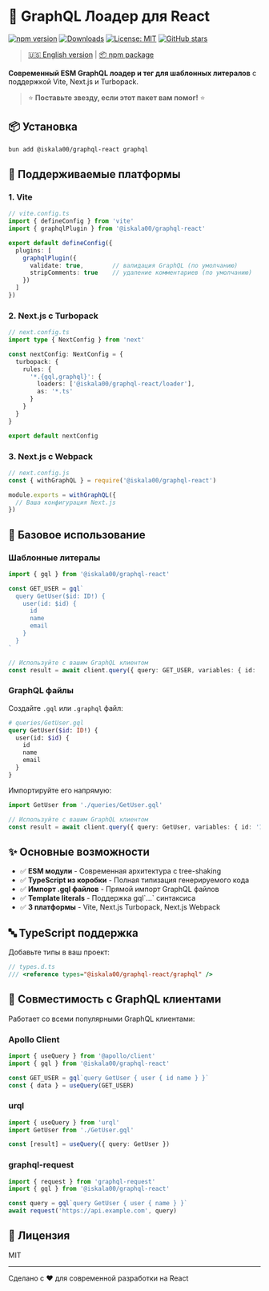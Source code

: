 # 🚀 GraphQL Лоадер для React

[![npm version](https://badge.fury.io/js/@iskala00%2Fgraphql-react.svg)](https://badge.fury.io/js/@iskala00%2Fgraphql-react)
[![Downloads](https://img.shields.io/npm/dm/@iskala00/graphql-react.svg)](https://www.npmjs.com/package/@iskala00/graphql-react)
[![License: MIT](https://img.shields.io/badge/License-MIT-yellow.svg)](https://opensource.org/licenses/MIT)
[![GitHub stars](https://img.shields.io/github/stars/iskala00/graphql-react.svg?style=social&label=Star)](https://github.com/iskala00/graphql-react)

> [🇺🇸 English version](./README.en.md) | [📦 npm package](https://www.npmjs.com/package/@iskala00/graphql-react)

**Современный ESM GraphQL лоадер и тег для шаблонных литералов** с поддержкой Vite, Next.js и Turbopack.

> ⭐ **Поставьте звезду, если этот пакет вам помог!** ⭐

## 📦 Установка

```bash
bun add @iskala00/graphql-react graphql
```

## 🚀 Поддерживаемые платформы

### 1. Vite

```typescript
// vite.config.ts
import { defineConfig } from 'vite'
import { graphqlPlugin } from '@iskala00/graphql-react'

export default defineConfig({
  plugins: [
    graphqlPlugin({
      validate: true,        // валидация GraphQL (по умолчанию)
      stripComments: true    // удаление комментариев (по умолчанию)
    })
  ]
})
```

### 2. Next.js с Turbopack

```typescript
// next.config.ts
import type { NextConfig } from 'next'

const nextConfig: NextConfig = {
  turbopack: {
    rules: {
      '*.{gql,graphql}': {
        loaders: ['@iskala00/graphql-react/loader'],
        as: '*.ts'
      }
    }
  }
}

export default nextConfig
```

### 3. Next.js с Webpack

```javascript
// next.config.js
const { withGraphQL } = require('@iskala00/graphql-react')

module.exports = withGraphQL({
  // Ваша конфигурация Next.js
})
```

## 🚀 Базовое использование

### Шаблонные литералы

```typescript
import { gql } from '@iskala00/graphql-react'

const GET_USER = gql`
  query GetUser($id: ID!) {
    user(id: $id) {
      id
      name
      email
    }
  }
`

// Используйте с вашим GraphQL клиентом
const result = await client.query({ query: GET_USER, variables: { id: '1' } })
```

### GraphQL файлы

Создайте `.gql` или `.graphql` файл:

```graphql
# queries/GetUser.gql
query GetUser($id: ID!) {
  user(id: $id) {
    id
    name
    email
  }
}
```

Импортируйте его напрямую:

```typescript
import GetUser from './queries/GetUser.gql'

// Используйте с вашим GraphQL клиентом
const result = await client.query({ query: GetUser, variables: { id: '1' } })
```

## ✨ Основные возможности

- ✅ **ESM модули** - Современная архитектура с tree-shaking
- ✅ **TypeScript из коробки** - Полная типизация генерируемого кода  
- ✅ **Импорт .gql файлов** - Прямой импорт GraphQL файлов
- ✅ **Template literals** - Поддержка gql\`...\` синтаксиса
- ✅ **3 платформы** - Vite, Next.js Turbopack, Next.js Webpack

## 🔤 TypeScript поддержка

Добавьте типы в ваш проект:

```typescript
// types.d.ts
/// <reference types="@iskala00/graphql-react/graphql" />
```

## 🤝 Совместимость с GraphQL клиентами

Работает со всеми популярными GraphQL клиентами:

### Apollo Client
```typescript
import { useQuery } from '@apollo/client'
import { gql } from '@iskala00/graphql-react'

const GET_USER = gql`query GetUser { user { id name } }`
const { data } = useQuery(GET_USER)
```

### urql
```typescript
import { useQuery } from 'urql'
import GetUser from './GetUser.gql'

const [result] = useQuery({ query: GetUser })
```

### graphql-request  
```typescript
import { request } from 'graphql-request'
import { gql } from '@iskala00/graphql-react'

const query = gql`query GetUser { user { name } }`
await request('https://api.example.com', query)
```

## 📄 Лицензия

MIT

---

Сделано с ❤️ для современной разработки на React